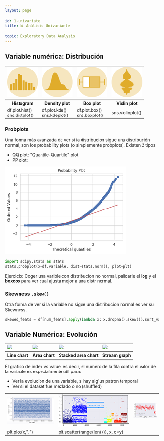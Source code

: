 ```yaml
---
layout: page

id: 1-univariate
title: 📊 Análisis Univariante

topic: Exploratory Data Analysis
---
```




## Variable numérica: Distribución


<table>
<tr>
    <td> <a href="https://python-graph-gallery.com/histogram">    <img src="../img/icons-150/histogram.png" width="100px"/> </a> </td>
    <td> <a href="https://python-graph-gallery.com/density-plot"> <img src="../img/icons-150/density.png"   width="100px"/> </a> </td>
    <td> <a href="https://python-graph-gallery.com/boxplot">      <img src="../img/icons-150/box.png"       width="100px"/> </a> </td>
    <td> <a href="https://python-graph-gallery.com/violin-plot">  <img src="../img/icons-150/violin.png"    width="100px"/> </a> </td>
</tr>
<tr>
    <th>Histogram</th>
    <th>Density plot</th>
    <th>Box plot</th>
    <th>Violin plot</th>
</tr>
<tr>
    <td>df.plot.hist()<br>sns.distplot()</td>
    <td>df.plot.kde()<br>sns.kdeplot()</td>
    <td>df.plot.box()<br>sns.boxplot()</td>
    <td>sns.violinplot()</td>
</tr>
</table>



### Probplots
Una forma más avanzada de ver si la distribucion sigue una distribución normal, son los probability plots (o simplemente probplots). Existen 2 tipos
- QQ plot: "Quantile-Quantile" plot
- PP plot:

![](../img/probplot.png)

```python
import scipy.stats as stats
stats.probplot(x=df.variable, dist=stats.norm(), plot=plt)
```
Ejercicio: Coger una varible con distribucion no normal, palicarle el **log** y el **boxcox** para ver cual ajusta mejor a una distr normal.



### Skewness `.skew()`
Otra forma de ver si la variable no sigue una distribucion normal es ver su Skewness.

```python
skewed_feats = df[num_feats].apply(lambda x: x.dropna().skew()).sort_values(ascending=False)
```

## Variable Numérica: Evolución
<table>
  <tr>
    <td><img src="https://python-graph-gallery.com/wp-content/uploads/LineBig-150x150.png"        width="100px"/></td>
    <td><img src="https://python-graph-gallery.com/wp-content/uploads/AreaBig-150x150.png"        width="100px"/></td>
    <td><img src="https://python-graph-gallery.com/wp-content/uploads/StackedAreaBig-150x150.png" width="100px"/></td>
    <td><img src="https://python-graph-gallery.com/wp-content/uploads/StreamBig-150x150.png"      width="100px"/></td>
  </tr>
  <tr>
    <th>Line chart</th>
    <th>Area chart</th>
    <th>Stacked area chart</th>
    <th>Stream graph</th>
  </tr>
</table>

El grafico de index vs value, es decir, el numero de la fila contra el valor de la variable es especialmente util para:
- Ver la evolucion de una variable, si hay alg'un patron temporal
- Ver si el dataset fue mezlado o no (shuffled)

<table>
  <tr>
    <td><img src="../img/index1.png"/></td>
    <td><img src="../img/index2.png"/></td>
    <td><img src="../img/index3.png"/></td>
  </tr>
  <tr>
    <td>plt.plot(x,".")</td>
    <td>plt.scatter(range(len(x)), x, c=y)</td>
  </tr>
</table>
